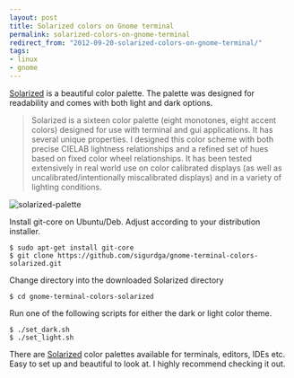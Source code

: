 ```yaml
---
layout: post
title: Solarized colors on Gnome terminal
permalink: solarized-colors-on-gnome-terminal
redirect_from: "2012-09-20-solarized-colors-on-gnome-terminal/"
tags:
- linux
- gnome
---
```


[Solarized](http://ethanschoonover.com/solarized) is a beautiful color palette. The palette was designed for readability and comes with both light and dark options.

> Solarized is a sixteen color palette (eight monotones, eight accent colors) designed for use with terminal and gui applications. It has several unique properties. I designed this color scheme with both precise CIELAB lightness relationships and a refined set of hues based on fixed color wheel relationships. It has been tested extensively in real world use on color calibrated displays (as well as uncalibrated/intentionally miscalibrated displays) and in a variety of lighting conditions.

![solarized-palette](/content/img/solarized-palette.png)

Install git-core on Ubuntu/Deb. Adjust according to your distribution installer.

	$ sudo apt-get install git-core
	$ git clone https://github.com/sigurdga/gnome-terminal-colors-solarized.git

Change directory into the downloaded Solarized directory

	$ cd gnome-terminal-colors-solarized

Run one of the following scripts for either the dark or light color theme.

	$ ./set_dark.sh
	$ ./set_light.sh

There are [Solarized](http://ethanschoonover.com/solarized) color palettes available for terminals, editors, IDEs etc. Easy to set up and beautiful to look at. I highly recommend checking it out.
